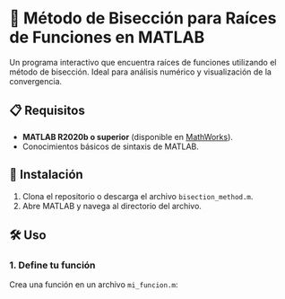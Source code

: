 # 🎯 Método de Bisección para Raíces de Funciones en MATLAB

Un programa interactivo que encuentra raíces de funciones utilizando el método de bisección. Ideal para análisis numérico y visualización de la convergencia.

## 📋 Requisitos
- **MATLAB R2020b o superior** (disponible en [MathWorks](https://www.mathworks.com/)).
- Conocimientos básicos de sintaxis de MATLAB.

## 🚀 Instalación
1. Clona el repositorio o descarga el archivo `bisection_method.m`.
2. Abre MATLAB y navega al directorio del archivo.

## 🛠 Uso
### 1. Define tu función
Crea una función en un archivo `mi_funcion.m`: